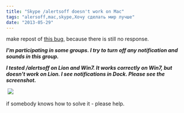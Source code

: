 ```yaml
---
title: "Skype /alertsoff doesn't work on Mac"
tags: "alersoff,mac,skype,Хочу сделать мир лучше"
date: "2013-05-29"
---
```


make repost of [this bug](http://community.skype.com/t5/Mac-Linux/alertsoff-doesn-t-work-Skype-team-please-fix-the-bug/m-p/797460/highlight/true#M11448), because there is still no response.

**_I'm participating in some groups. I try to turn off any notification and sounds in this group._**

**_I tested /alertsoff on Lion and Win7. It works correctly on Win7, but doesn't work on Lion. I see notifications in Dock. Please see the screenshot._**

 ![](images/eOYdCaPOY.png)

if somebody knows how to solve it - please help.

